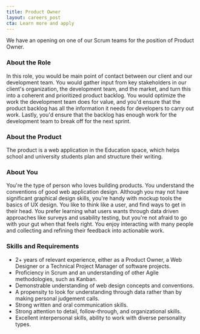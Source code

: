 ```yaml
---
title: Product Owner
layout: careers_post
cta: Learn more and apply
---
```


We have an opening on one of our Scrum teams for the position of Product Owner.

### About the Role

In this role, you would be main point of contact between our client and our development team. You would gather input from key stakeholders in our client's organization, the development team, and the market, and turn this into a coherent and prioritized product backlog. You would optimize the work the development team does for value, and you'd ensure that the product backlog has all the information it needs for developers to carry out work. Lastly, you'd ensure that the backlog has enough work for the development team to break off for the next sprint.

### About the Product

The product is a web application in the Education space, which helps school and university students plan and structure their writing.

### About You

You're the type of person who loves building products. You understand the conventions of good web application design. Although you may not have significant graphical design skills, you're handy with mockup tools the basics of UX design. You like to think like a user, and find ways to get in their head. You prefer learning what users wants through data driven approaches like surveys and usability testing, but you're not afraid to go with your gut when that feels right. You enjoy interacting with many people and collecting and refining their feedback into actionable work.

### Skills and Requirements

* 2+ years of relevant experience, either as a Product Owner, a Web Designer or a Technical Project Manager of software projects.
* Proficiency in Scrum and an understanding of other Agile methodologies, such as Kanban.
* Demonstrable understanding of web design concepts and conventions.
* A propensity to look for understanding through data rather than by making personal judgement calls.
* Strong written and oral communication skills.
* Strong attention to detail, follow-through, and organizational skills.
* Excellent interpersonal skills, ability to work with diverse personality types.
